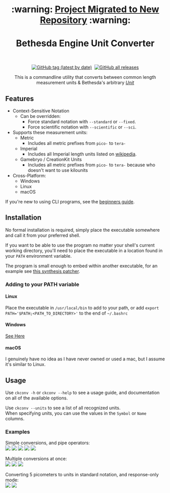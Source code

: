 <h1 align="center">:warning: <a href="https://github.com/radj307/ckconv">Project Migrated to New Repository</a> :warning:</h1>


<h1 align="center">Bethesda Engine Unit Converter</h1>
<br />
<a href="https://github.com/radj307/Gamebryo-Engine-Unit-Converter/tags"><p align="center"><img alt="GitHub tag (latest by date)" src="https://img.shields.io/github/v/tag/radj307/Gamebryo-Engine-Unit-Converter?color=ffffff&label=Current%20Version&logo=github&style=for-the-badge"></a>&nbsp&nbsp<a href="https://github.com/radj307/Gamebryo-Engine-Unit-Converter/releases"><img alt="GitHub all releases" src="https://img.shields.io/github/downloads/radj307/Gamebryo-Engine-Unit-Converter/total?color=ffffff&logo=github&style=for-the-badge"></p></a>
  
  
  
<p align="center">This is a commandline utility that converts between common length measurement units & Bethesda's arbitrary <a href="https://www.creationkit.com/index.php?title=Unit"><i>Unit</i></a></p>
  
## Features
- Context-Sensitive Notation
  - Can be overridden:
    - Force standard notation with `--standard` or `--fixed`.
    - Force scientific notation with `--scientific` or `--sci`.
- Supports these measurement units:  
  - Metric
    - Includes all metric prefixes from `pico-` to `tera-`
  - Imperial
    - Includes all Imperial length units listed on [wikipedia](https://en.wikipedia.org/wiki/Imperial_units#Length).
  - Gamebryo / CreationKit Units
    - Includes all metric prefixes from `pico-` to `tera-` because who doesn't want to use kilounits
- Cross-Platform:
  - Windows
  - Linux
  - macOS
  

If you're new to using CLI programs, see the [beginners guide](https://github.com/radj307/Gamebryo-Engine-Unit-Converter/wiki#detailed-usage-guide-for-less-experienced-terminal-users).

## Installation
  No formal installation is required, simply place the executable somewhere and call it from your preferred shell.
  
  If you want to be able to use the program no matter your shell's current working directory, you'll need to place the executable in a location found in your `PATH` environment variable.  
  
  The program is small enough to embed within another executable, for an example see [this synthesis patcher](https://github.com/radj307/Metric-Units-Patcher).

### Adding to your PATH variable
  #### Linux
  Place the executable in `/usr/local/bin` to add to your path, or add `export PATH='$PATH;<PATH_TO_DIRECTORY>'` to the end of `~/.bashrc`
  
  #### Windows
  [See Here](https://stackoverflow.com/a/9546345/8705305)
  
  #### macOS
  I genuinely have no idea as I have never owned or used a mac, but I assume it's similar to Linux.
  
## Usage  
  Use `ckconv -h` or `ckconv --help` to see a usage guide, and documentation on all of the available options.
  
  Use `ckconv --units` to see a list of all recognized units.  
  When specifying units, you can use the values in the `Symbol` or `Name` columns.
  
  ### Examples
  Simple conversions, and pipe operators:  
  ![](https://i.imgur.com/eoeCV8t.png)
  ![](https://i.imgur.com/djxJO0t.png)
  ![](https://i.imgur.com/AH01PU6.png)
  ![](https://i.imgur.com/djxJO0t.png)
  ![](https://i.imgur.com/02IlBID.png)  
  
  Multiple conversions at once:  
  ![](https://i.imgur.com/TPmpR1W.png)
  ![](https://i.imgur.com/djxJO0t.png)
  ![](https://i.imgur.com/WvhAz51.png)
  
  Converting 5 picometers to units in standard notation, and response-only mode:  
  ![](https://i.imgur.com/HoykBM7.png)
  ![](https://i.imgur.com/fLj1yvU.png)
